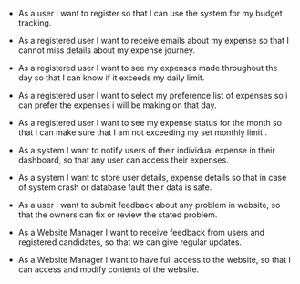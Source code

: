 - As a user I want to register so that I can use the system for my budget tracking.

- As a registered user I want to receive emails about my expense so that I cannot miss details about my expense journey.

- As a registered user I want to see my expenses made throughout the day so that I can know if it exceeds my daily limit.

- As a registered user I want to select my preference list of expenses so i can prefer the expenses i will be making on that day.

- As a registered user I want to see my expense status for the month so that I can make sure that I am not exceeding my set monthly limit .

- As a system I want to notify users of their individual expense in their dashboard, so that any user can access their expenses.

- As a system I want to store user details, expense details so that in case of system crash or database fault their data is safe.

- As a user I want to submit feedback about any problem in website, so that the owners can fix or review the stated problem.

- As a Website Manager I want to receive feedback from users and registered candidates, so that we can give regular updates.

- As a Website Manager I want to have full access to the website, so that I can access and modify contents of the website.

